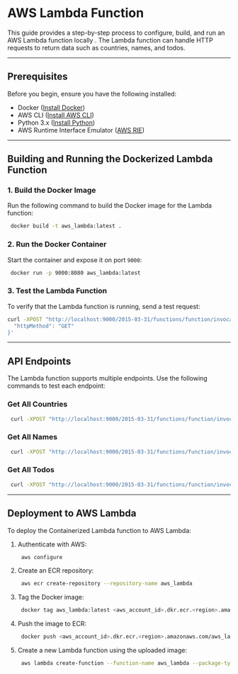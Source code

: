 # AWS Lambda Function 

This guide provides a step-by-step process to configure, build, and run an AWS Lambda function locally . The Lambda function can handle HTTP requests to return data such as countries, names, and todos.

---
## Prerequisites
Before you begin, ensure you have the following installed:

- Docker ([Install Docker](https://docs.docker.com/get-docker/))
- AWS CLI ([Install AWS CLI](https://aws.amazon.com/cli/))
- Python 3.x ([Install Python](https://www.python.org/downloads/))
- AWS Runtime Interface Emulator ([AWS RIE](https://github.com/aws/aws-lambda-runtime-interface-emulator))


---
## Building and Running the Dockerized Lambda Function

### 1. Build the Docker Image
Run the following command to build the Docker image for the Lambda function:
```sh
 docker build -t aws_lambda:latest .
```

### 2. Run the Docker Container
Start the container and expose it on port `9000`:
```sh
 docker run -p 9000:8080 aws_lambda:latest
```

### 3. Test the Lambda Function
To verify that the Lambda function is running, send a test request:
```sh
curl -XPOST "http://localhost:9000/2015-03-31/functions/function/invocations" -d '{ "path": "/",
  "httpMethod": "GET"
}'
```

---
## API Endpoints
The Lambda function supports multiple endpoints. Use the following commands to test each endpoint:

### Get All Countries
```sh
 curl -XPOST "http://localhost:9000/2015-03-31/functions/function/invocations" -d '{"httpMethod": "GET", "path": "/countries"}'
```

### Get All Names
```sh
 curl -XPOST "http://localhost:9000/2015-03-31/functions/function/invocations" -d '{"httpMethod": "GET", "path": "/names"}'
```

### Get All Todos
```sh
 curl -XPOST "http://localhost:9000/2015-03-31/functions/function/invocations" -d '{"httpMethod": "GET", "path": "/todos"}'
```

---
## Deployment to AWS Lambda
To deploy the Containerized Lambda function to AWS Lambda:

1. Authenticate with AWS:
   ```sh
    aws configure
   ```
2. Create an ECR repository:
   ```sh
    aws ecr create-repository --repository-name aws_lambda
   ```
3. Tag the Docker image:
   ```sh
    docker tag aws_lambda:latest <aws_account_id>.dkr.ecr.<region>.amazonaws.com/aws_lambda:latest
   ```
4. Push the image to ECR:
   ```sh
    docker push <aws_account_id>.dkr.ecr.<region>.amazonaws.com/aws_lambda:latest
   ```
5. Create a new Lambda function using the uploaded image:
   ```sh
    aws lambda create-function --function-name aws_lambda --package-type Image --code ImageUri=<aws_account_id>.dkr.ecr.<region>.amazonaws.com/aws_lambda:latest --role <execution_role_arn>
   ```


